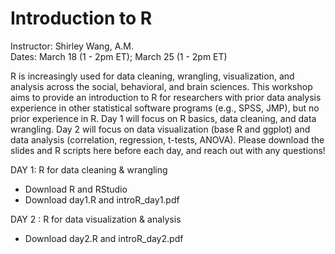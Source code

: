 # Introduction to R
Instructor: Shirley Wang, A.M. \
Dates: March 18 (1 - 2pm ET); March 25 (1 - 2pm ET)

R is increasingly used for data cleaning, wrangling, visualization, and analysis across the social, behavioral, and brain sciences. This workshop aims to provide an introduction to R for researchers with prior data analysis experience in other statistical software programs (e.g., SPSS, JMP), but no prior experience in R. Day 1 will focus on R basics, data cleaning, and data wrangling. Day 2 will focus on data visualization (base R and ggplot) and data analysis (correlation, regression, t-tests, ANOVA). Please download the slides and R scripts here before each day, and reach out with any questions!

DAY 1: R for data cleaning & wrangling
- Download R and RStudio
- Download day1.R and introR_day1.pdf

DAY 2 : R for data visualization & analysis
- Download day2.R and introR_day2.pdf
